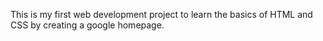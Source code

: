 This is my first web development project to learn the basics of HTML and CSS by creating a google homepage.